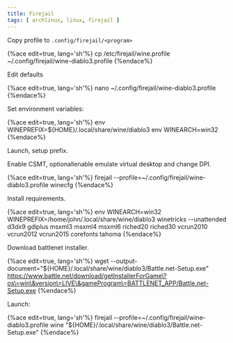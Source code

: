 ```yaml
---
title: Firejail
tags: [ archlinux, linux, firejail ]
---
```


Copy profile to ```.config/firejail/<program>```

{%ace edit=true, lang='sh'%}
cp /etc/firejail/wine.profile ~/.config/firejail/wine-diablo3.profile
{%endace%}

Edit defaults

{%ace edit=true, lang='sh'%}
nano ~/.config/firejail/wine-diablo3.profile
{%endace%}

Set environment variables:

{%ace edit=true, lang='sh'%}
env WINEPREFIX=${HOME}/.local/share/wine/diablo3
env WINEARCH=win32
{%endace%}

Launch, setup prefix.

Enable CSMT, optionallenable emulate virtual desktop and change DPI.

{%ace edit=true, lang='sh'%}
firejail --profile=~/.config/firejail/wine-diablo3.profile winecfg
{%endace%}

Install requirements.

{%ace edit=true, lang='sh'%}
env WINEARCH=win32 WINEPREFIX=/home/john/.local/share/wine/diablo3 winetricks --unattended d3dx9 gdiplus msxml3 msxml4 msxml6 riched20 riched30 vcrun2010 vcrun2012 vcrun2015 corefonts tahoma
{%endace%}

Download battlenet installer.

{%ace edit=true, lang='sh'%}
wget --output-document="${HOME}/.local/share/wine/diablo3/Battle.net-Setup.exe" https://www.battle.net/download/getInstallerForGame\?os\=win\&version\=LIVE\&gameProgram\=BATTLENET_APP/Battle.net-Setup.exe
{%endace%}

Launch:

{%ace edit=true, lang='sh'%}
firejail --profile=~/.config/firejail/wine-diablo3.profile wine "${HOME}/.local/share/wine/diablo3/Battle.net-Setup.exe"
{%endace%}
